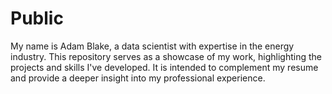 # Public
My name is Adam Blake, a data scientist with expertise in the energy industry. This repository serves as a showcase of my work, highlighting the projects and skills I've developed. It is intended to complement my resume and provide a deeper insight into my professional experience.
